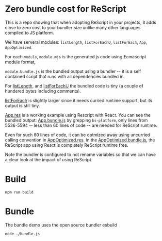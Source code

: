 
# Zero bundle cost for ReScript

This is a repo showing that when adopting ReScript in your projects, it adds close to zero cost to your bundler size unlike many other languages compiled to JS platform.

We have serveral modules:  `listLength`, `listForEachU`, `listForEach`, `App`, `AppOptimized`.

For each `module`, `module.mjs` is the generated js code using Ecmascript module format, 

`module.bundle.js` is the bundled output using a bundler -- it is a self contained script that runs with all dependencies bundled in.


For [listLength](./src/listLength.bundle.js), and [listForEachU](./src/listForEachU.bundle.js)  the bundled code is tiny (a couple of hundered bytes including comments).

[listForEach](./src/listForEach.bundle.js) is slightly larger since it needs curried runtime support, but its output is still tiny.

[App.res](./src/App.res) is a working example using Rescript with React. You can see the bundled output: [App.bundle.js](./src/App.bundle.js) by grepping `bs-platform`, only lines from 5536-5594 -- less than 60 lines of code -- are needed for ReScript runtime.

Even for such 60 lines of code, it can be optmized away using uncurried calling convention in [AppOptimized.res](./src/AppOptimized.res). In the [AppOptimized.bundle.js](./src/AppOptimized.bundle.js), the ReScript app using React is completely ReScript runtime free.

Note the bundler is configured to not rename variables so that we can have a clear look at the impact of using ReScript.

# Build
```
npm run build
```
# Bundle

The bundle demo uses the open source bundler esbuild
```
node ./bundle.js
```

